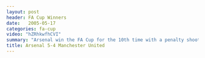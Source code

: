 ```yaml
---
layout: post
header: FA Cup Winners
date:   2005-05-17
categories: fa-cup
video: "hZRhkwfhCVI"
summary: "Arsenal win the FA Cup for the 10th time with a penalty shootout victory over Manchester United. Arsenal were on the back foot for the majority of the game with Patrick Vieira scoring the crucial penalty."
title: Arsenal 5-4 Manchester United
---
```

